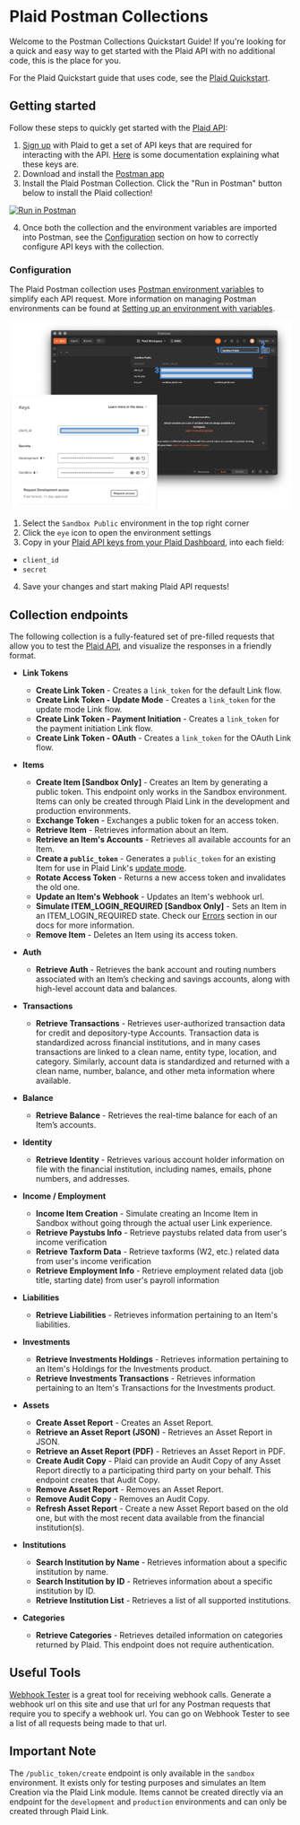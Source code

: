 # Plaid Postman Collections
Welcome to the Postman Collections Quickstart Guide! If you're looking for a quick and easy way to get started with the Plaid API with no additional code, this is the place for you.

For the Plaid Quickstart guide that uses code, see the [Plaid Quickstart](https://github.com/plaid/quickstart).

## Getting started
Follow these steps to quickly get started with the [Plaid API](https://plaid.com/docs):

1. [Sign up](https://dashboard.plaid.com/signup) with Plaid to get a set of API keys that are required for interacting with the API. [Here](https://plaid.com/docs/quickstart/#api-keys) is some documentation explaining what these keys are.
2. Download and install the [Postman app](https://www.getpostman.com/downloads/)
3. Install the Plaid Postman Collection. Click the "Run in Postman" button below to install the Plaid collection!
  
[![Run in Postman](https://run.pstmn.io/button.svg)](https://app.getpostman.com/run-collection/300b6d41be01cbd6a882?action=collection%2Fimport)

4. Once both the collection and the environment variables are imported into Postman, see the [Configuration](https://github.com/plaid/plaid-postman#configuration) section on how to correctly configure API keys with the collection.

### Configuration
The Plaid Postman collection uses [Postman environment variables](https://learning.getpostman.com/docs/postman/environments_and_globals/intro_to_environments_and_globals/) to simplify each API request. More information on managing Postman environments can be found at [Setting up an environment with variables](https://learning.getpostman.com/docs/postman/environments_and_globals/manage_environments/).

![plaid-postman-configuration](/images/plaid-postman-config.png)

1. Select the `Sandbox Public` environment in the top right corner
2. Click the `eye` icon to open the environment settings
3. Copy in your [Plaid API keys from your Plaid Dashboard](https://dashboard.plaid.com/account/keys), into each field:
  - `client_id`
  - `secret`
4. Save your changes and start making Plaid API requests!

## Collection endpoints
The following collection is a fully-featured set of pre-filled requests that allow you to test the [Plaid API](https://plaid.com/docs), and visualize the responses in a friendly format.

* **Link Tokens**
  * **Create Link Token** - Creates a `link_token` for the default Link flow.
  * **Create Link Token - Update Mode** - Creates a `link_token` for the update mode Link flow.
  * **Create Link Token - Payment Initiation** - Creates a `link_token` for the payment initiation Link flow.
  * **Create Link Token - OAuth** - Creates a `link_token` for the OAuth Link flow.

* **Items**
  * **Create Item [Sandbox Only]** - Creates an Item by generating a public token. This endpoint only works in the Sandbox environment. Items can only be created through Plaid Link in the development and production environments.
  * **Exchange Token** - Exchanges a public token for an access token.
  * **Retrieve Item** - Retrieves information about an Item.
  * **Retrieve an Item's Accounts** - Retrieves all available accounts for an Item.
  * **Create a `public_token`** - Generates a `public_token` for an existing Item for use in Plaid Link's [update mode](https://plaid.com/docs/#updating-items-via-link).
  * **Rotate Access Token** - Returns a new access token and invalidates the old one.
  * **Update an Item's Webhook** - Updates an Item's webhook url.
  * **Simulate ITEM_LOGIN_REQUIRED [Sandbox Only]** - Sets an Item in an ITEM_LOGIN_REQUIRED state. Check our [Errors](https://plaid.com/docs/#errors-overview) section in our docs for more information.
  * **Remove Item** - Deletes an Item using its access token.

* **Auth**
  * **Retrieve Auth** - Retrieves the bank account and routing numbers associated with an Item’s checking and savings accounts, along with high-level account data and balances.

* **Transactions**
  * **Retrieve Transactions** - Retrieves user-authorized transaction data for credit and depository-type Accounts. Transaction data is standardized across financial institutions, and in many cases transactions are linked to a clean name, entity type, location, and category. Similarly, account data is standardized and returned with a clean name, number, balance, and other meta information where available.

* **Balance**
  * **Retrieve Balance** - Retrieves the real-time balance for each of an Item’s accounts.

* **Identity**
  * **Retrieve Identity** -  Retrieves various account holder information on file with the financial institution, including names, emails, phone numbers, and addresses.

* **Income / Employment**
  * **Income Item Creation** - Simulate creating an Income Item in Sandbox without going through the actual user Link experience.
  * **Retrieve Paystubs Info** - Retrieve paystubs related data from user's income verification
  * **Retrieve Taxform Data** - Retrieve taxforms (W2, etc.) related data from user's income verification
  * **Retrieve Employment Info** - Retrieve employment related data (job title, starting date) from user's payroll information

* **Liabilities**
  * **Retrieve Liabilities** - Retrieves information pertaining to an Item's liabilities.

* **Investments**
  * **Retrieve Investments Holdings** - Retrieves information pertaining to an Item's Holdings for the Investments product.
  * **Retrieve Investments Transactions** - Retrieves information pertaining to an Item's Transactions for the Investments product.

* **Assets**
  * **Create Asset Report** - Creates an Asset Report.
  * **Retrieve an Asset Report (JSON)** - Retrieves an Asset Report in JSON.
  * **Retrieve an Asset Report (PDF)** - Retrieves an Asset Report in PDF.
  * **Create Audit Copy** - Plaid can provide an Audit Copy of any Asset Report directly to a participating third party on your behalf. This endpoint creates that Audit Copy.
  * **Remove Asset Report** - Removes an Asset Report.
  * **Remove Audit Copy** - Removes an Audit Copy.
  * **Refresh Asset Report** - Create a new Asset Report based on the old one, but with the most recent data available from the financial institution(s).

* **Institutions**
  * **Search Institution by Name** - Retrieves information about a specific institution by name.
  * **Search Institution by ID** - Retrieves information about a specific institution by ID.
  * **Retrieve Institution List** - Retrieves a list of all supported institutions.

* **Categories**
  * **Retrieve Categories** - Retrieves detailed information on categories returned by Plaid. This endpoint does not require authentication.

## Useful Tools
[Webhook Tester](https://webhook.site/) is a great tool for receiving webhook calls. Generate a webhook url on this site and use that url for any Postman requests that require you to specify a webhook url. You can go on Webhook Tester to see a list of all requests being made to that url.


## Important Note
The `/public_token/create` endpoint is only available in the `sandbox` environment. It exists only for testing purposes and simulates an Item Creation via the Plaid Link module. Items cannot be created directly via an endpoint for the `development` and `production` environments and can only be created through Plaid Link.
